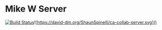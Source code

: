# Mike W Server
[![Build Status](https://travis-ci.org/ShaunSpinelli/mikew-server.svg?branch=master)](https://travis-ci.org/ShaunSpinelli/mikew-server)![https://david-dm.org/ShaunSpinelli/ca-collab-server.svg]()